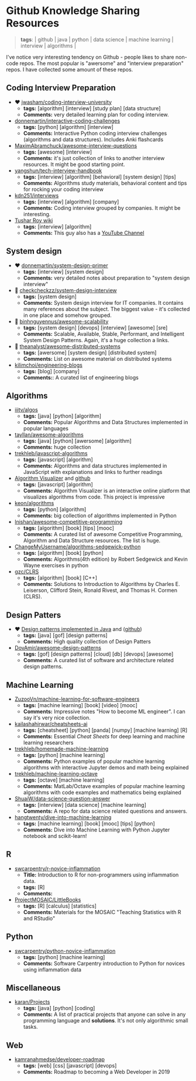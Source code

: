 # Github Knowledge Sharing Resources
> **tags**: | github | java | python | data science | machine learning | interview | algorithms |

I've notice very interesting tendency on Github - people likes to share non-code repos. The most popular is "awersome" and "interview preparation" repos.
I have collected some amount of these repos.


## Coding Interview Preparation

- ❤️ [jwasham/coding-interview-university](https://github.com/jwasham/coding-interview-university)
  - **tags:** [algorithm] [interview] [study plan] [data structure]
  - **Comments:** very detailed learning plan for coding interview.
- [donnemartin/interactive-coding-challenges](https://github.com/donnemartin/interactive-coding-challenges)
  - **tags:** [python] [algorithm] [interview]
  - **Comments:** Interactive Python coding interview challenges (algorithms and data structures). Includes Anki flashcards
- [MaximAbramchuck/awesome-interview-questions](https://github.com/MaximAbramchuck/awesome-interview-questions)
  - **tags:** [awesome] [interview]
  - **Comments:** it's just collection of links to another interview resources. It might be good starting point.
- [yangshun/tech-interview-handbook](https://github.com/yangshun/tech-interview-handbook)
  - **tags:** [interview] [algorithm] [behavioral] [system design] [tips]
  - **Comments:** Algorithms study materials, behavioral content and tips for rocking your coding interview
- [kdn251/interviews](https://github.com/kdn251/interviews)
  - **tags:** [interview] [algorithm] [company]
  - **Comments:** Coding interview grouped by companies. It might be interesting.
- [Tushar Roy wiki](https://github.com/mission-peace/interview/wiki)
  - **tags:** [interview] [algorithm]
  - **Comments:** This guy also has a [YouTube Channel](https://www.youtube.com/channel/UCZLJf_R2sWyUtXSKiKlyvAw)

## System design

- ❤️ [donnemartin/system-design-primer](https://github.com/donnemartin/system-design-primer)
  - **tags:** [interview] [system design]
  - **Comments:** very detailed notes about preparation to "system design interview"
- 💛 [checkcheckzz/system-design-interview](https://github.com/checkcheckzz/system-design-interview)
  - **tags:** [system design]
  - **Comments:** System design interview for IT companies. It contains many references about the subject. The biggest value - it's collected in one place and somehow grouped.
- 💛 [binhnguyennus/awesome-scalability](https://github.com/binhnguyennus/awesome-scalability)
  - **tags:** [system design] [devops] [interview] [awesome] [sre]
  - **Comments:** Scalable, Available, Stable, Performant, and Intelligent System Design Patterns. Again, it's a huge collection a links.
- 💛 [theanalyst/awesome-distributed-systems](https://github.com/theanalyst/awesome-distributed-systems)
  - **tags:** [awersome] [system design] [distributed system]
  - **Comments:** List on awesome material on distributed systems
- [kilimchoi/engineering-blogs](https://github.com/kilimchoi/engineering-blogs)
  - **tags:** [blog] [company]
  - **Comments:**: A curated list of engineering blogs

## Algorithms

- [iiitv/algos](https://github.com/iiitv/algos)
  - **tags:** [java] [python] [algorithm]
  - **Comments:** Popular Algorithms and Data Structures implemented in popular languages
- [tayllan/awesome-algorithms](https://github.com/tayllan/awesome-algorithms) 
  - **tags:** [java] [python] [awersome] [algorithm]
  - **Comments:** huge collection
- [trekhleb/javascript-algorithms](https://github.com/trekhleb/javascript-algorithms)
  - **tags:** [javascript] [algorithm]
  - **Comments:** Algorithms and data structures implemented in JavaScript with explanations and links to further readings
- [Algorithm Visualizer](https://algorithm-visualizer.org/) and [github](https://github.com/algorithm-visualizer/algorithm-visualizer)
  - **tags:** [javascript] [algorithm]
  - **Comments:** Algorithm Visualizer is an interactive online platform that visualizes algorithms from code. This project is impressive
- [keon/algorithms](https://github.com/keon/algorithms)
  - **tags:** [python] [algorithm]
  - **Comments:** big collection of algorithms implemented in Python
- [lnishan/awesome-competitive-programming](https://github.com/lnishan/awesome-competitive-programming)
  - **tags:** [algorithm] [book] [tips] [mooc]
  - **Comments:** A curated list of awesome Competitive Programming, Algorithm and Data Structure resources. The list is huge.
- [ChangeMyUsername/algorithms-sedgewick-python](https://github.com/ChangeMyUsername/algorithms-sedgewick-python)
  - **tags:** [algorithm] [book] [python]
  - **Comments:** Algorithms(4th edition) by Robert Sedgewick and Kevin Wayne exercises in python
- [gzc/CLRS](https://github.com/gzc/CLRS)
  - **tags:** [algorithm] [book] [C++]
  - **Comments:** Solutions to Introduction to Algorithms by Charles E. Leiserson, Clifford Stein, Ronald Rivest, and Thomas H. Cormen (CLRS).

## Design Patters

- ❤️ [Design patterns implemented in Java](https://java-design-patterns.com) and ([github](https://github.com/iluwatar/java-design-patterns))
  - **tags:** [java] [gof] [design patterns]
  - **Comments:** High quality collection of Design Patters
- [DovAmir/awesome-design-patterns](https://github.com/DovAmir/awesome-design-patterns)
  - **tags:** [gof] [design patterns] [cloud] [db] [devops] [awesome]
  - **Comments:** A curated list of software and architecture related design patterns.

## Machine Learning

- [ZuzooVn/machine-learning-for-software-engineers](https://github.com/ZuzooVn/machine-learning-for-software-engineers)
  - **tags:**  [machine learning] [book] [video] [mooc]
  - **Comments:** Impressive notes "How to become ML engineer". I can say it's very nice collection.
- [kailashahirwar/cheatsheets-ai](https://github.com/kailashahirwar/cheatsheets-ai)
  - **tags:** [cheatsheet] [python] [panda] [numpy] [machine learning] [R]
  - **Comments:** Essential *Cheat Sheets* for deep learning and machine learning researchers
- [trekhleb/homemade-machine-learning](https://github.com/trekhleb/homemade-machine-learning)  
  - **tags:** [python] [machine learning]
  - **Comments:** Python examples of popular machine learning algorithms with interactive Jupyter demos and math being explained
- [trekhleb/machine-learning-octave](https://github.com/trekhleb/machine-learning-octave)
  - **tags:** [octave] [machine learning]
  - **Comments:** MatLab/Octave examples of popular machine learning algorithms with code examples and mathematics being explained
- [ShuaiW/data-science-question-answer](https://github.com/ShuaiW/data-science-question-answer)
  - **tags:** [interview] [data science] [machine learning]
  - **Comments:** A repo for data science related questions and answers.
- [hangtwenty/dive-into-machine-learning](https://github.com/hangtwenty/dive-into-machine-learning)
  - **tags:** [machine learning] [book] [mooc] [tips] [python]
  - **Comments:** Dive into Machine Learning with Python Jupyter notebook and scikit-learn!

## R

- [swcarpentry/r-novice-inflammation](https://github.com/swcarpentry/r-novice-inflammation)
  - **Title:** Introduction to R for non-programmers using inflammation data.
  - **tags:** [R]
  - **Comments:** 
- [ProjectMOSAIC/LittleBooks](https://github.com/ProjectMOSAIC/LittleBooks)
  - **tags:** [R] [calculus] [statistics]
  - **Comments:** Materials for the MOSAIC "Teaching Statistics with R and RStudio"

## Python

- [swcarpentry/python-novice-inflammation](https://github.com/swcarpentry/python-novice-inflammation)
  - **tags:** [python] [machine learning]
  - **Comments:** Software Carpentry introduction to Python for novices using inflammation data

## Miscellaneous

- [karan/Projects](https://github.com/karan/Projects)
  - **tags:** [java] [python] [coding]
  - **Comments:** A list of practical projects that anyone can solve in any programming language and **solutions**. It's not only algorithmic small tasks.

## Web

- [kamranahmedse/developer-roadmap](https://github.com/kamranahmedse/developer-roadmap)
  - **tags:** [web] [css] [javascript] [devops]
  - **Comments:** Roadmap to becoming a Web Developer in 2019
